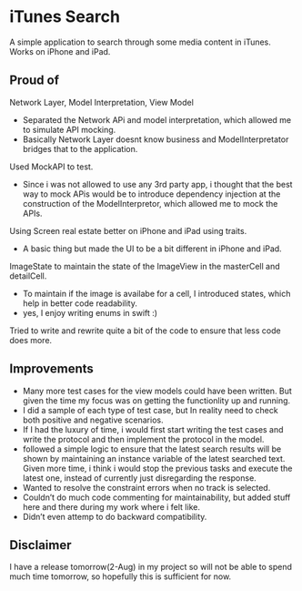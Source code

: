 # iTunes Search

A simple application to search through some media content in iTunes.
Works on iPhone and iPad.

## Proud of

Network Layer, Model Interpretation, View Model
- Separated the Network APi and model interpretation, which allowed me to simulate API mocking.
- Basically Network Layer doesnt know business and ModelInterpretator bridges that to the application.

Used MockAPI to test.
- Since i was not allowed to use any 3rd party app, i thought that the best way to mock APis would be to introduce dependency injection at the construction of the ModelInterpretor, which allowed me to mock the APIs.

Using Screen real estate better on iPhone and iPad using traits.
- A basic thing but made the UI to be a bit different in iPhone and iPad.

ImageState to maintain the state of the ImageView in the masterCell and detailCell.
- To maintain if the image is availabe for a cell, I introduced states, which help in better code readability.
- yes, I enjoy writing enums in swift :)

Tried to write and rewrite quite a bit of the code to ensure that less code does more.

## Improvements

- Many more test cases for the view models could have been written. But given the time my focus was on getting the functionlity up and running.
- I did a sample of each type of test case, but In reality need to check both positive and negative scenarios.
- If I had the luxury of time, i would first start writing the test cases and write the protocol and then implement the protocol in the model.
- followed a simple logic to ensure that the latest search results will be shown by maintaining an instance variable of the latest searched text. Given more time, i think i would stop the previous tasks and execute the latest one, instead of currently just disregarding the response.
- Wanted to resolve the constraint errors when no track is selected.
- Couldn’t do much code commenting for maintainability, but added stuff here and there during my work where i felt like.
- Didn’t even attemp to do backward compatibility.

## Disclaimer
I have a release tomorrow(2-Aug) in my project so will not be able to spend much time tomorrow, so hopefully this is sufficient for now.



